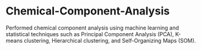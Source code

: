 # Chemical-Component-Analysis
Performed chemical component analysis using machine learning and statistical techniques such as Principal Component Analysis (PCA), K-means clustering, Hierarchical clustering, and Self-Organizing Maps (SOM).

